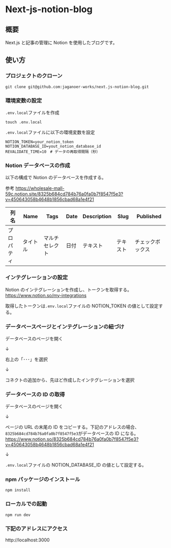 # Next-js-notion-blog

## 概要

Next.js と記事の管理に Notion を使用したブログです。

## 使い方

### プロジェクトのクローン

```
git clone git@github.com:jaganoer-works/next.js-notion-blog.git
```

### 環境変数の設定

`.env.local`ファイルを作成

```
touch .env.local
```

`.env.local`ファイルに以下の環境変数を設定

```
NOTION_TOKEN=your_notion_token
NOTION_DATABASE_ID=yout_notion_database_id
REVALIDATE_TIME=10　# データの再取得間隔（秒）
```

### Notion データベースの作成

以下の構成で Notion のデータベースを作成する。

参考
https://wholesale-mall-59c.notion.site/8325b684cd784b76a0fa0b7f8547f5e3?v=450643058b4648b1856cbad68a1e4f21

| 列名       | Name     | Tags           | Date | Description | Slug     | Published        |
| ---------- | -------- | -------------- | ---- | ----------- | -------- | ---------------- |
| プロパティ | タイトル | マルチセレクト | 日付 | テキスト    | テキスト | チェックボックス |

### インテグレーションの設定

Notion のインテグレーションを作成し、トークンを取得する。
https://www.notion.so/my-integrations

取得したトークンは`.env.local`ファイルの NOTION_TOKEN の値として設定する。

### データベースページとインテグレーションの紐づけ

データベースのページを開く

↓

右上の「･･･」を選択

↓

コネクトの追加から、先ほど作成したインテグレーションを選択

### データベースの ID の取得

データベースのページを開く

↓

ページの URL の末尾の ID をコピーする。下記のアドレスの場合、`8325b684cd784b76a0fa0b7f8547f5e3`がデータベースの ID になる。
https://www.notion.so/8325b684cd784b76a0fa0b7f8547f5e3?v=450643058b4648b1856cbad68a1e4f21

↓

`.env.local`ファイルの NOTION_DATABASE_ID の値として設定する。

### npm パッケージのインストール

```
npm install
```

### ローカルでの起動

```
npm run dev
```

### 下記のアドレスにアクセス

http://localhost:3000
